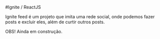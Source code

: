 #Ignite / ReactJS

Ignite feed é um projeto que imita uma rede social, onde podemos fazer posts e excluir eles, além de curtir outros posts.


OBS! Ainda em construção.
